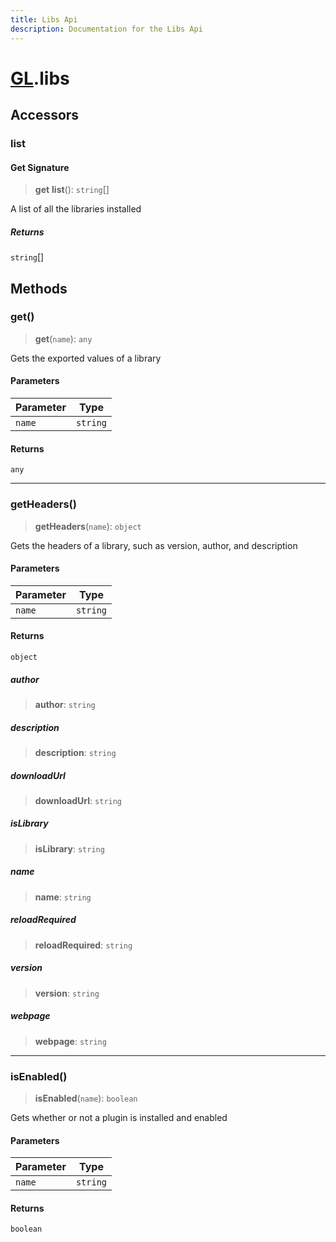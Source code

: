 ```yaml
---
title: Libs Api
description: Documentation for the Libs Api
---
```

# [GL](./api).libs

## Accessors

### list

#### Get Signature

> **get** **list**(): `string`[]

A list of all the libraries installed

##### Returns

`string`[]

## Methods

### get()

> **get**(`name`): `any`

Gets the exported values of a library

#### Parameters

| Parameter | Type |
| ------ | ------ |
| `name` | `string` |

#### Returns

`any`

***

### getHeaders()

> **getHeaders**(`name`): `object`

Gets the headers of a library, such as version, author, and description

#### Parameters

| Parameter | Type |
| ------ | ------ |
| `name` | `string` |

#### Returns

`object`

##### author

> **author**: `string`

##### description

> **description**: `string`

##### downloadUrl

> **downloadUrl**: `string`

##### isLibrary

> **isLibrary**: `string`

##### name

> **name**: `string`

##### reloadRequired

> **reloadRequired**: `string`

##### version

> **version**: `string`

##### webpage

> **webpage**: `string`

***

### isEnabled()

> **isEnabled**(`name`): `boolean`

Gets whether or not a plugin is installed and enabled

#### Parameters

| Parameter | Type |
| ------ | ------ |
| `name` | `string` |

#### Returns

`boolean`
